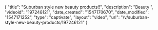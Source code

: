 {
    "title": "Suburban style new beauty products!!",
    "description": "Beauty ",
    "videoid": "197246121",
    "date_created": "1547170670",
    "date_modified": "1547171252",
    "type": "captivate",
    "layout": "video",
    "url": "\/v\/suburban-style-new-beauty-products\/197246121"
}